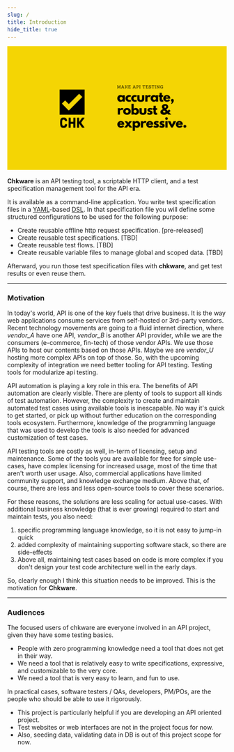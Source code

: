 ```yaml
---
slug: /
title: Introduction
hide_title: true
---
```


![Chkware | Test management for api era](./assets/github-hero-01.png)

**Chkware** is an API testing tool, a scriptable HTTP client, and a test specification management tool for the API era.

It is available as a command-line application. You write test specification files in a [YAML](https://yaml.org/)-based [DSL](https://en.wikipedia.org/wiki/Domain-specific_language). In that specification file you will define some structured configurations to be used for the following purpose:

- Create reusable offline http request specification. [pre-released]
- Create reusable test specifications. [TBD]
- Create reusable test flows. [TBD]
- Create reusable variable files to manage global and scoped data. [TBD]

Afterward, you run those test specification files with **chkware**, and get test results or even reuse them.

---

### Motivation

In today's world, API is one of the key fuels that drive business. It is the way web applications consume services from self-hosted or 3rd-party vendors. Recent technology movements are going to a fluid internet direction, where _vendor_A_ have one API, _vendor_B_ is another API provider, while we are the consumers (e-commerce, fin-tech) of those vendor APIs. We use those APIs to host our contents based on those APIs. Maybe we are _vendor_U_ hosting more complex APIs on top of those. So, with the upcoming complexity of integration we need better tooling for API testing. Testing tools for modularize api testing.

API automation is playing a key role in this era. The benefits of API automation are clearly visible. There are plenty of tools to support all kinds of test automation. However, the complexity to create and maintain automated test cases using available tools is inescapable. No way it's quick to get started, or pick up without further education on the corresponding tools ecosystem. Furthermore, knowledge of the programming language that was used to develop the tools is also needed for advanced customization of test cases.

API testing tools are costly as well, in-term of licensing, setup and maintenance. Some of the tools you are available for free for simple use-cases, have complex licensing for increased usage, most of the time that aren't worth user usage. Also, commercial applications have limited community support, and knowledge exchange medium. Above that, of course, there are less and less open-source tools to cover these scenarios.

For these reasons, the solutions are less scaling for actual use-cases. With additional business knowledge (that is ever growing) required to start and maintain tests, you also need:

1. specific programming language knowledge, so it is not easy to jump-in quick
2. added complexity of maintaining supporting software stack, so there are side-effects
3. Above all, maintaining test cases based on code is more complex if you don't design your test code architecture well in the early days.

So, clearly enough I think this situation needs to be improved. This is the motivation for **Chkware**.

---

### Audiences

The focused users of chkware are everyone involved in an API project, given they have some testing basics.

- People with zero programming knowledge need a tool that does not get in their way.
- We need a tool that is relatively easy to write specifications, expressive, and customizable to the very core.
- We need a tool that is very easy to learn, and fun to use.

In practical cases, software testers / QAs, developers, PM/POs, are the people who should be able to use it rigorously.

- This project is particularly helpful if you are developing an API oriented project.
- Test websites or web interfaces are not in the project focus for now.
- Also, seeding data, validating data in DB is out of this project scope for now.
